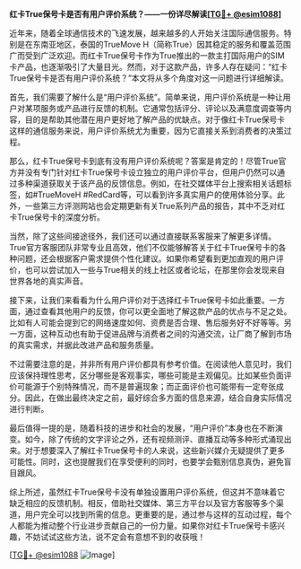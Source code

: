 **红卡True保号卡是否有用户评价系统？——一份详尽解读[[TG💪+ @esim1088](https://t.me/s/esim1088)]**

近年来，随着全球通信技术的飞速发展，越来越多的人开始关注国际通信服务。特别是在东南亚地区，泰国的TrueMove H（简称True）因其稳定的服务和覆盖范围广而受到广泛欢迎。而红卡True保号卡作为True推出的一款主打国际用户的SIM卡产品，也逐渐吸引了大量目光。然而，对于这款产品，许多人存在疑问：“红卡True保号卡是否有用户评价系统？”本文将从多个角度对这一问题进行详细解读。

首先，我们需要了解什么是“用户评价系统”。简单来说，用户评价系统是一种让用户对某项服务或产品进行反馈的机制。它通常包括评分、评论以及满意度调查等内容，目的是帮助其他潜在用户更好地了解产品的优缺点。对于像红卡True保号卡这样的通信服务来说，用户评价系统尤为重要，因为它直接关系到消费者的决策过程。

那么，红卡True保号卡到底有没有用户评价系统呢？答案是肯定的！尽管True官方并没有专门针对红卡True保号卡设立独立的用户评价平台，但用户仍然可以通过多种渠道获取关于该产品的反馈信息。例如，在社交媒体平台上搜索相关话题标签，如#TrueMoveH #RedCard等，可以看到许多真实用户的使用体验分享。此外，一些第三方评测网站也会定期更新有关True系列产品的报告，其中不乏对红卡True保号卡的深度分析。

当然，除了这些间接途径外，我们还可以通过直接联系客服来了解更多详情。True官方客服团队非常专业且高效，他们不仅能够解答关于红卡True保号卡的各种问题，还会根据客户需求提供个性化建议。如果你希望看到更加直观的用户评价，也可以尝试加入一些与True相关的线上社区或者论坛，在那里你会发现来自世界各地的真实声音。

接下来，让我们来看看为什么用户评价对于选择红卡True保号卡如此重要。一方面，通过查看其他用户的反馈，你可以更全面地了解这款产品的优点与不足之处。比如有人可能会提到它的网络速度如何、资费是否合理、售后服务好不好等等。另一方面，这种互动也有助于促进品牌与消费者之间的沟通交流，让厂商了解到市场的真实需求，并据此改进产品和服务质量。

不过需要注意的是，并非所有用户评价都具有参考价值。在阅读他人意见时，我们应该保持理性思考，区分哪些是客观事实，哪些可能是主观偏见。比如某些负面评价可能源于个别特殊情况，而不是普遍现象；而正面评价也可能带有一定夸张成分。因此，在做出最终决定之前，最好综合多方面的信息来源，结合自身实际情况进行判断。

最后值得一提的是，随着科技的进步和社会的发展，“用户评价”本身也在不断演变。如今，除了传统的文字评论之外，还有视频测评、直播互动等多种形式涌现出来。对于想要深入了解红卡True保号卡的人来说，这些新兴媒介无疑提供了更多可能性。同时，这也提醒我们在享受便利的同时，也要学会甄别信息真伪，避免盲目跟风。

综上所述，虽然红卡True保号卡没有单独设置用户评价系统，但这并不意味着它缺乏相应的反馈机制。相反，借助社交媒体、第三方平台以及官方客服等多个渠道，用户完全可以找到所需的信息。更重要的是，通过参与这样的互动过程，每个人都能为推动整个行业进步贡献自己的一份力量。如果你对红卡True保号卡感兴趣，不妨试试这些方法，说不定会有意想不到的收获哦！

[[TG💪+ @esim1088](https://t.me/s/esim1088) ![Image](https://i.postimg.cc/4NQfJmqS/Snipaste-2025-05-13-00-14-12.png)]